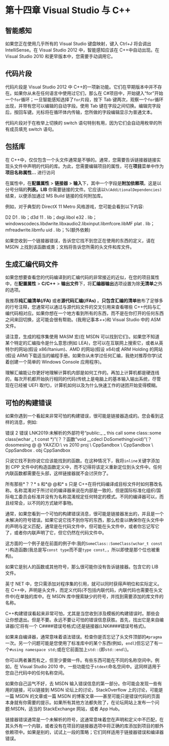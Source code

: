 # 第十四章 Visual Studio 与 C++

## 智能感知

如果您正在使用几乎所有的 Visual Studio 键盘映射，键入 Ctrl+J 将会调出 IntelliSense。在 Visual Studio 2012 中，智能感知应该在 C++中自动出现。在 Visual Studio 2010 和更早版本中，您需要手动调用它。

## 代码片段

代码片段是 Visual Studio 2012 中 C++的一项新功能。它们在早期版本中并不存在。如果你从未在任何语言中使用过它们，那么在 C#项目中，开始键入“for”开始一个`for`循环；一旦智能感知选择了`for`片段，按下 Tab 键两次，观察一个`for`循环出现，并带有您可以编辑的自动字段。使用 Tab 键在字段之间切换。编辑完字段后，按回车键。光标将在循环体内传输，您所做的字段编辑显示为普通文本。

代码片段对于在枚举上切换的 switch 语句特别有用，因为它们会自动用枚举的所有成员填充 switch 语句。

## 包括库

在 C++中，仅仅包含一个头文件通常是不够的。通常，您需要告诉链接器链接实现头文件中声明的代码的库。为此，您需要编辑项目的属性，可在**项目**菜单中作为**项目名称属性…** 进行访问

在属性中，在**配置属性** > **链接器** > **输入**下，其中一个字段是**附加依赖项**。这是以分号分隔的**列表。LIB** 你需要链接的文件。它应该以`%(AdditionalDependencies)`结束，以便添加通过 MS Build 链接的任何附加库。

例如，对于典型的 DirectX 11 Metro 风格游戏，您可能会看到以下内容:

D2 D1 . lib；d3d 11 . lib；dxgi.libol e32 . lib；windowscodecs.libdwrite.libxaudio2.libxinput.libmfcore.libMF plat . lib；mfreadwrite.libmfu uid . lib；%(额外依赖)

如果您收到一个链接器错误，告诉您它找不到您正在使用的东西的定义，请在 MSDN 上找到该函数或类；文档将告诉您所需的头文件和库文件。

## 生成汇编代码文件

如果您想要查看您的代码编译到的汇编代码的非常接近的近似，在您的项目属性中，在**配置属性** > **C/C++** > **输出文件**下，将**汇编器输出**选项设置为除**无清单**之外的选项。

我推荐**纯汇编清单(/FA)** 或者**源代码汇编(/FAs)** 。**只包含汇编的清单**散布了足够多的行号注释，您通常可以通过与源代码文件的交叉引用来查看哪些 C++代码与汇编代码相对应。如果你想在一个地方看到所有的东西，而不是在你打开的任何东西之间来回切换，这可能会很有帮助。(我用记事本++)和 Visual Studio 中的 ASM 文件。

请注意，生成的程序集使用 MASM 宏(在 MSDN 可以找到它们)。如果您不知道某个特定的汇编指令是什么意思(例如 LEA)，您可以在互联网上搜索它，或者从英特尔的网站(假设 x86/Itanium)、AMD 的网站(假设 x64)或 ARM Holding 的网站(假设 ARM)下载适当的编程手册。如果你从未学过任何汇编，我绝对推荐你学(试着创建一个简单的 Windows Console 应用程序)。

理解汇编能让你更好地理解计算机内部是如何工作的。再加上计算机都是硬连线的，每次开机都开始执行相同的代码(传统上是电脑上的基本输入输出系统，尽管现在已经被 UEFI 取代)，计算机如何以及为什么快速工作的谜团开始变得模糊。

## 可怕的构建错误

如果你遇到一个看起来非常可怕的构建错误，很可能是链接器造成的。您会看到这样的消息，例如:

错误 2 错误 LNK2019:未解析的外部符号“public:_ _ this call some class::some class(wchar _ t const *)”(？？函数“void __cdecl DoSomething(void)”(？dosomesing @ @ YAXZ)D:\ vs 2010 proj \ CppSandbox \ CppSandbox \ CppSandbox . obj CppSandbox

只说它找不到你说它应该能找到的函数。在这种情况下，我将`inline`关键字添加到 CPP 文件中的构造函数定义中，而不记得将该定义重新定位到头文件中。任何内联函数都需要在头部，这样链接器就不会讨厌你了。

所有那些*？？* s 和*@ @和* s 只是 C++在将代码编译成目标文件时如何篡改名称。名称混淆对于所讨论的编译器来说在内部是一致的，但是国际标准化组织/国际电工委员会标准并没有为名称混淆规定任何特定的模式。不同的编译器可以，而且经常会，以不同的方式破坏事物。

通常，如果您看到一个可怕的构建错误消息，很可能是链接器发出的，并且是一个未解决的符号错误。如果它说它找不到你写的东西，那么检查以确保你在头文件中的声明与定义匹配，通常是在代码文件中，但可能在头文件中，或者你忘记写它了，或者你内联声明了它，但它仍然在代码文件中。

这方面的一个例子是在前面的例子中:我的`SomeClass::SomeClass(wchar_t const *)`构造函数(我总是写`const type`而不是`type const,`，所以即使是那个位也被重构)。

如果它是别人的函数或其他符号，那么很可能你没有告诉链接器。包含它的 LIB 文件。

英寸 NET 中，您只需添加对程序集的引用，就可以同时获得声明位和实际定义。在 C++中，声明是头文件，而定义代码(不包括内联代码，内联代码也需要在头文件中)在单独的库中。在 MSDN 库中搜索缺少的符号，并找到需要添加的库文件的名称。

C++构建错误看起来非常可怕，尤其是当您收到涉及模板的构建错误时。那些会让你想退出。但是不要。永远不要让可怕的错误信息获胜。首先，找出它是来自编译器(它将有一个 C####错误号格式)还是链接器(LNK####错误号格式)。

如果来自编译器，通常意味着语法错误。检查你是否忘记了头文件顶部的`#pragma`一次。另一个问题可能是您使用了标准库中的某个东西(例如，`endl`)但忘记了有一个`#using namespace std;`或在它前面加上`std::`(即`std::endl`)。

你可以两者兼而有之，但至少要做一件。有些东西可能在不同的名称空间中。例如，在 Visual Studio 2010 中，一些功能位于`stdext`命名空间中。这同样适用于您自己代码中的任何名称空间。

如果你自己运气不好，去 MSDN 输入错误信息的第一部分。你可能会发现一些有用的链接，可以链接到 MSDN 论坛上的讨论，StackOverflow 上的讨论，可能是一篇 MSDN 的文章或一篇 MSDN 的博客文章——甚至可能只是错误代码的页面本身就有你需要的提示。如果所有其他方法都失败了，在论坛网站上发布一个问题:MSDN，适当的 StackExchange 网站，或者 App Hub。

链接器错误通常是一个未解析的符号，这通常意味着您在声明和定义中不匹配，在其头外有一个内联，或者没有在项目的链接器选项中将正确的库添加到项目的额外依赖项中。如果是别的，试试上一段的策略；它们同样适用于链接器错误和编译器错误。